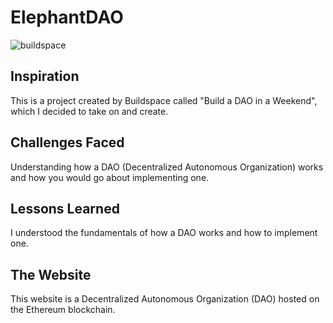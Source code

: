 # ElephantDAO

![buildspace](https://github.com/user-attachments/assets/5732eb1c-35b9-4a2d-af0f-33965fc0ff2d)

## Inspiration

This is a project created by Buildspace called "Build a DAO in a Weekend", which I decided to take on and create.

## Challenges Faced

Understanding how a DAO (Decentralized Autonomous Organization) works and how you would go about implementing one.

## Lessons Learned

I understood the fundamentals of how a DAO works and how to implement one.

## The Website

This website is a Decentralized Autonomous Organization (DAO) hosted on the Ethereum blockchain.
